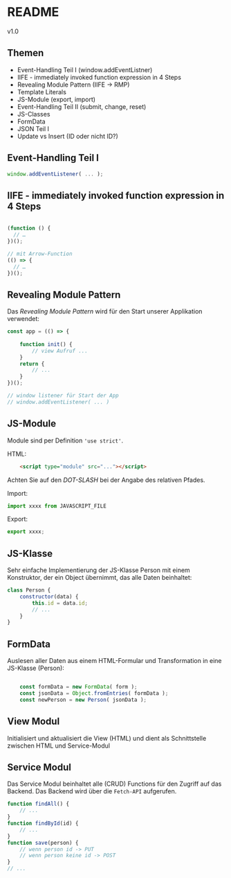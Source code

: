 # README
v1.0

## Themen

- Event-Handling Teil I (window.addEventListner)
- IIFE - immediately invoked function expression in 4 Steps
- Revealing Module Pattern (IIFE -> RMP)
- Template Literals
- JS-Module (export, import)
- Event-Handling Teil II (submit, change, reset)
- JS-Classes
- FormData
- JSON Teil I
- Update vs Insert (ID oder nicht ID?)



## Event-Handling Teil I

```javascript
window.addEventListener( ... );
```

## IIFE - immediately invoked function expression in 4 Steps

```javascript

(function () {
  // …
})();

// mit Arrow-Function
(() => {
  // …
})();
```


## Revealing Module Pattern


Das _Revealing Module Pattern_ wird für den Start unserer Applikation verwendet: 

```javascript
const app = (() => {
  
    function init() {
        // view Aufruf ...
    }
    return {
        // ...
    }
})();

// window listener für Start der App
// window.addEventListener( ... )
```


## JS-Module

Module sind per Definition `'use strict'`.

HTML:
```html
    <script type="module" src="..."></script>
```

Achten Sie auf den _DOT-SLASH_ bei der Angabe des relativen Pfades.

Import:
```javascript
import xxxx from JAVASCRIPT_FILE
```

Export:
```javascript
export xxxx;
```

## JS-Klasse

Sehr einfache Implementierung der JS-Klasse Person mit einem Konstruktor, der ein Object übernimmt, das alle Daten beinhaltet: 
```javascript
class Person {
    constructor(data) {
        this.id = data.id;
        // ...
    }
}

```

## FormData

Auslesen aller Daten aus einem HTML-Formular und Transformation in eine JS-Klasse (Person):
```javascript

    const formData = new FormData( form );
    const jsonData = Object.fromEntries( formData );
    const newPerson = new Person( jsonData );

```

## View Modul

Initialisiert und aktualisiert die View (HTML) und dient als Schnittstelle zwischen HTML und Service-Modul


## Service Modul

Das Service Modul beinhaltet alle (CRUD) Functions für den Zugriff auf das Backend. Das Backend wird über die `Fetch-API` aufgerufen.

```javascript
function findAll() {
    // ...
}
function findById(id) {
    // ...
}
function save(person) {
    // wenn person id -> PUT
    // wenn person keine id -> POST
}
// ...

```